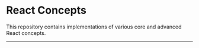 # React Concepts

This repository contains implementations of various core and advanced React concepts.

---